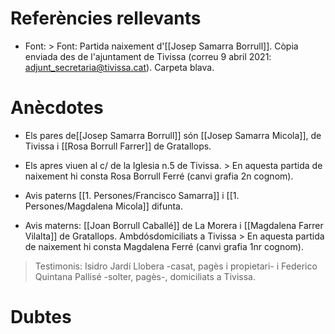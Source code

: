 # Referències rellevants
- Font: > Font: Partida naixement d'[[Josep Samarra Borrull]]. Còpia enviada des de l'ajuntament de Tivissa (correu  9 abril 2021: adjunt_secretaria@tivissa.cat). Carpeta blava.

# Anècdotes
-  Els pares de[[Josep Samarra Borrull]] són [[Josep Samarra Micola]], de Tivissa i [[Rosa Borrull Farrer]] de Gratallops.
-  Els apres viuen al c/ de la Iglesia n.5 de Tivissa.
		> En aquesta partida de naixement hi consta Rosa Borrull Ferré (canvi grafia 2n cognom).
		 
- Avis paterns [[1. Persones/Francisco Samarra]] i [[1. Persones/Magdalena Micola]] difunta.
-  Avis materns: [[Joan Borrull Caballé]] de La Morera i [[Magdalena Farrer Vilalta]] de Gratallops. Ambdósdomiciliats a Tivissa
		>  En aquesta partida de naixement hi consta Magdalena Ferré (canvi grafia 1nr cognom).

> Testimonis: Isidro Jardí Llobera -casat, pagès i propietari- i Federico Quintana Pallisé -solter, pagès-, domiciliats a Tivissa.

# Dubtes